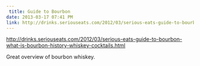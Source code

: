 ```yaml
---
 title: Guide to Bourbon
date: 2013-03-17 07:41 PM
link: http://drinks.seriouseats.com/2012/03/serious-eats-guide-to-bourbon-what-is-bourbon-history-whiskey-cocktails.html
---
```


<p><a href="http://drinks.seriouseats.com/2012/03/serious-eats-guide-to-bourbon-what-is-bourbon-history-whiskey-cocktails.html">http://drinks.seriouseats.com/2012/03/serious-eats-guide-to-bourbon-what-is-bourbon-history-whiskey-cocktails.html</a></p>

<p>Great overview of bourbon whiskey.</p>